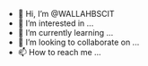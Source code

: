 - 👋 Hi, I’m @WALLAHBSCIT
- 👀 I’m interested in ...
- 🌱 I’m currently learning ...
- 💞️ I’m looking to collaborate on ...
- 📫 How to reach me ...

<!---
WALLAHBSCIT/WALLAHBSCIT is a ✨ special ✨ repository because its `README.md` (this file) appears on your GitHub profile.
You can click the Preview link to take a look at your changes.
--->
